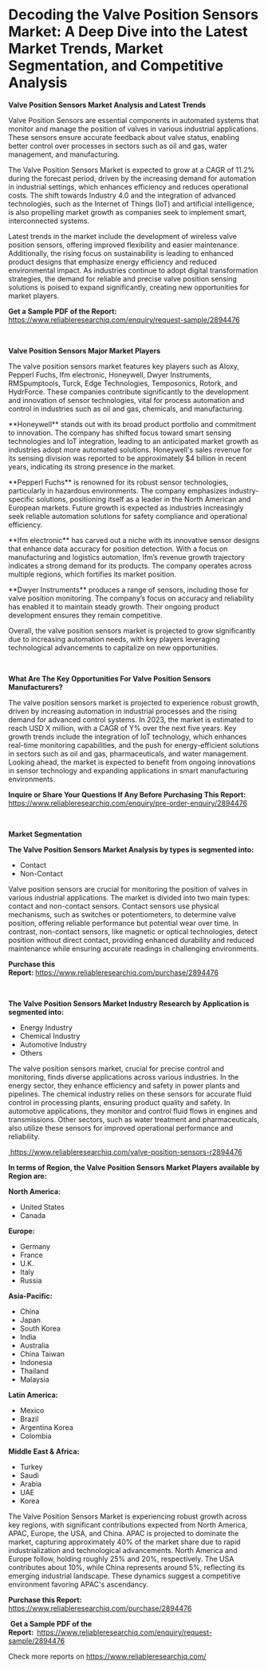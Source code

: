<p><h1>Decoding the Valve Position Sensors Market: A Deep Dive into the Latest Market Trends, Market Segmentation, and Competitive Analysis</h1></p><p><strong>Valve Position Sensors Market Analysis and Latest Trends</strong></p>
<p><p>Valve Position Sensors are essential components in automated systems that monitor and manage the position of valves in various industrial applications. These sensors ensure accurate feedback about valve status, enabling better control over processes in sectors such as oil and gas, water management, and manufacturing.</p><p>The Valve Position Sensors Market is expected to grow at a CAGR of 11.2% during the forecast period, driven by the increasing demand for automation in industrial settings, which enhances efficiency and reduces operational costs. The shift towards Industry 4.0 and the integration of advanced technologies, such as the Internet of Things (IoT) and artificial intelligence, is also propelling market growth as companies seek to implement smart, interconnected systems.</p><p>Latest trends in the market include the development of wireless valve position sensors, offering improved flexibility and easier maintenance. Additionally, the rising focus on sustainability is leading to enhanced product designs that emphasize energy efficiency and reduced environmental impact. As industries continue to adopt digital transformation strategies, the demand for reliable and precise valve position sensing solutions is poised to expand significantly, creating new opportunities for market players.</p></p>
<p><strong>Get a Sample PDF of the Report:&nbsp;</strong> <a href="https://www.reliableresearchiq.com/enquiry/request-sample/2894476?utm_campaign=2999&utm_medium=2&utm_source=Github&utm_content=ia&utm_term=15032025&utm_id=valve-position-sensors">https://www.reliableresearchiq.com/enquiry/request-sample/2894476</a></p>
<p>&nbsp;</p>
<p><strong>Valve Position Sensors Major Market Players</strong></p>
<p><p>The valve position sensors market features key players such as Aloxy, Pepperl Fuchs, Ifm electronic, Honeywell, Dwyer Instruments, RMSpumptools, Turck, Edge Technologies, Temposonics, Rotork, and HydrForce. These companies contribute significantly to the development and innovation of sensor technologies, vital for process automation and control in industries such as oil and gas, chemicals, and manufacturing.</p><p>**Honeywell** stands out with its broad product portfolio and commitment to innovation. The company has shifted focus toward smart sensing technologies and IoT integration, leading to an anticipated market growth as industries adopt more automated solutions. Honeywell's sales revenue for its sensing division was reported to be approximately $4 billion in recent years, indicating its strong presence in the market.</p><p>**Pepperl Fuchs** is renowned for its robust sensor technologies, particularly in hazardous environments. The company emphasizes industry-specific solutions, positioning itself as a leader in the North American and European markets. Future growth is expected as industries increasingly seek reliable automation solutions for safety compliance and operational efficiency.</p><p>**Ifm electronic** has carved out a niche with its innovative sensor designs that enhance data accuracy for position detection. With a focus on manufacturing and logistics automation, Ifm’s revenue growth trajectory indicates a strong demand for its products. The company operates across multiple regions, which fortifies its market position.</p><p>**Dwyer Instruments** produces a range of sensors, including those for valve position monitoring. The company’s focus on accuracy and reliability has enabled it to maintain steady growth. Their ongoing product development ensures they remain competitive.</p><p>Overall, the valve position sensors market is projected to grow significantly due to increasing automation needs, with key players leveraging technological advancements to capitalize on new opportunities.</p></p>
<p>&nbsp;</p>
<p><strong>What Are The Key Opportunities For Valve Position Sensors Manufacturers?</strong></p>
<p><p>The valve position sensors market is projected to experience robust growth, driven by increasing automation in industrial processes and the rising demand for advanced control systems. In 2023, the market is estimated to reach USD X million, with a CAGR of Y% over the next five years. Key growth trends include the integration of IoT technology, which enhances real-time monitoring capabilities, and the push for energy-efficient solutions in sectors such as oil and gas, pharmaceuticals, and water management. Looking ahead, the market is expected to benefit from ongoing innovations in sensor technology and expanding applications in smart manufacturing environments.</p></p>
<p><strong>Inquire or Share Your Questions If Any Before Purchasing This Report:</strong> <a href="https://www.reliableresearchiq.com/enquiry/pre-order-enquiry/2894476?utm_campaign=2999&utm_medium=2&utm_source=Github&utm_content=ia&utm_term=15032025&utm_id=valve-position-sensors">https://www.reliableresearchiq.com/enquiry/pre-order-enquiry/2894476</a></p>
<p>&nbsp;</p>
<p><strong>Market Segmentation</strong></p>
<p><strong>The Valve Position Sensors Market Analysis by types is segmented into:</strong></p>
<p><ul><li>Contact</li><li>Non-Contact</li></ul></p>
<p><p>Valve position sensors are crucial for monitoring the position of valves in various industrial applications. The market is divided into two main types: contact and non-contact sensors. Contact sensors use physical mechanisms, such as switches or potentiometers, to determine valve position, offering reliable performance but potential wear over time. In contrast, non-contact sensors, like magnetic or optical technologies, detect position without direct contact, providing enhanced durability and reduced maintenance while ensuring accurate readings in challenging environments.</p></p>
<p><strong>Purchase this Report:&nbsp;</strong><a href="https://www.reliableresearchiq.com/purchase/2894476?utm_campaign=2999&utm_medium=2&utm_source=Github&utm_content=ia&utm_term=15032025&utm_id=valve-position-sensors">https://www.reliableresearchiq.com/purchase/2894476</a></p>
<p>&nbsp;</p>
<p><strong>The Valve Position Sensors Market Industry Research by Application is segmented into:</strong></p>
<p><ul><li>Energy Industry</li><li>Chemical Industry</li><li>Automotive Industry</li><li>Others</li></ul></p>
<p><p>The valve position sensors market, crucial for precise control and monitoring, finds diverse applications across various industries. In the energy sector, they enhance efficiency and safety in power plants and pipelines. The chemical industry relies on these sensors for accurate fluid control in processing plants, ensuring product quality and safety. In automotive applications, they monitor and control fluid flows in engines and transmissions. Other sectors, such as water treatment and pharmaceuticals, also utilize these sensors for improved operational performance and reliability.</p></p>
<p><a href="https://www.reliableresearchiq.com/valve-position-sensors-r2894476?utm_campaign=2999&utm_medium=2&utm_source=Github&utm_content=ia&utm_term=15032025&utm_id=valve-position-sensors">&nbsp;https://www.reliableresearchiq.com/valve-position-sensors-r2894476</a></p>
<p><strong>In terms of Region, the Valve Position Sensors Market Players available by Region are:</strong></p>
<p>
    <p> <strong> North America: </strong>
        <ul>
            <li>United States</li>
            <li>Canada</li>
        </ul>
        </p> 
    <p> <strong> Europe: </strong>
        <ul>
            <li>Germany</li>
            <li>France</li>
            <li>U.K.</li>
            <li>Italy</li>
            <li>Russia</li>
        </ul>
        </p> 
    <p> <strong> Asia-Pacific: </strong>
        <ul>
            <li>China</li>
            <li>Japan</li>
            <li>South Korea</li>
            <li>India</li>
            <li>Australia</li>
            <li>China Taiwan</li>
            <li>Indonesia</li>
            <li>Thailand</li>
            <li>Malaysia</li>
        </ul>
        </p> 
    <p> <strong> Latin America: </strong>
        <ul>
            <li>Mexico</li>
            <li>Brazil</li>
            <li>Argentina Korea</li>
            <li>Colombia</li>
        </ul>
        </p> 
    <p> <strong> Middle East & Africa: </strong>
        <ul>
            <li>Turkey</li>
            <li>Saudi</li>
            <li>Arabia</li>
            <li>UAE</li>
            <li>Korea</li>
        </ul>
    </p>
    </p>
<p><p>The Valve Position Sensors Market is experiencing robust growth across key regions, with significant contributions expected from North America, APAC, Europe, the USA, and China. APAC is projected to dominate the market, capturing approximately 40% of the market share due to rapid industrialization and technological advancements. North America and Europe follow, holding roughly 25% and 20%, respectively. The USA contributes about 10%, while China represents around 5%, reflecting its emerging industrial landscape. These dynamics suggest a competitive environment favoring APAC's ascendancy.</p></p>
<p><strong>Purchase this Report: </strong><a href="https://www.reliableresearchiq.com/purchase/2894476?utm_campaign=2999&utm_medium=2&utm_source=Github&utm_content=ia&utm_term=15032025&utm_id=valve-position-sensors">https://www.reliableresearchiq.com/purchase/2894476</a></p>
<p>&nbsp;<strong>Get a Sample PDF of the Report:&nbsp;&nbsp;</strong><a href="https://www.reliableresearchiq.com/enquiry/request-sample/2894476?utm_campaign=2999&utm_medium=2&utm_source=Github&utm_content=ia&utm_term=15032025&utm_id=valve-position-sensors">https://www.reliableresearchiq.com/enquiry/request-sample/2894476</a></p>
<p><strong></strong></p>
<p>Check more reports on <a href="https://www.reliableresearchiq.com/?utm_campaign=2999&utm_medium=2&utm_source=Github&utm_content=ia&utm_term=15032025&utm_id=valve-position-sensors">https://www.reliableresearchiq.com/</a></p>